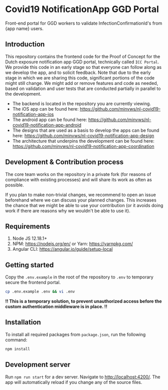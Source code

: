 # Covid19 NotificationApp GGD Portal
Front-end portal for GGD workers to validate InfectionConfirmationId's from {app name} users.

## Introduction

This repository contains the frontend code for the Proof of Concept for the Dutch exposure notification app GGD portal, technically called `ICC Portal`. We provide this code in an early stage so that everyone can follow along as we develop the app, and to solicit feedback. Note that due to the early stage in which we are sharing this code, significant portions of the code might still change. We might add or remove features and code as needed, based on validation and user tests that are conducted partially in parallel to the development.

* The backend is located in the repository you are currently viewing.
* The iOS app can be found here: https://github.com/minvws/nl-covid19-notification-app-ios
* The android app can be found here: https://github.com/minvws/nl-covid19-notification-app-android
* The designs that are used as a basis to develop the apps can be found here: https://github.com/minvws/nl-covid19-notification-app-design
* The architecture that underpins the development can be found here: https://github.com/minvws/nl-covid19-notification-app-coordination

## Development & Contribution process

The core team works on the repository in a private fork (for reasons of compliance with existing processes) and will share its work as often as possible.

If you plan to make non-trivial changes, we recommend to open an issue beforehand where we can discuss your planned changes.
This increases the chance that we might be able to use your contribution (or it avoids doing work if there are reasons why we wouldn't be able to use it).


## Requirements
1. Node JS 12.18.1+  
1. NPM: https://nodejs.org/en/ or Yarn: https://yarnpkg.com/
1. Angular CLI: https://angular.io/guide/setup-local

## Getting started

Copy the `.env.example` in the root of the repository to `.env` to temporary secure the frontend portal. 
```bash
cp .env.example .env && vi .env
```


**!! This is a temporary solution, to prevent unauthorized access before the custom authentication middleware is in place. !!**


## Installation

To install all required packages from `package.json`, run the following command:
```bash
npm install
```

## Development server

Run `npm run start` for a dev server. Navigate to [http://localhost:4200/](http://localhost:4200/). The app will automatically reload if you change any of the source files.

